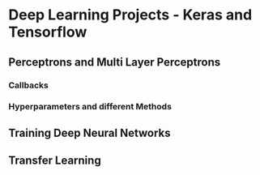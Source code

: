 # Deep Learning Projects - Keras and Tensorflow

## Perceptrons and Multi Layer Perceptrons
### Callbacks
### Hyperparameters and different Methods

## Training Deep Neural Networks
## Transfer Learning

